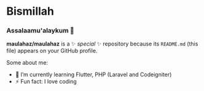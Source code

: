 # Bismillah
### Assalaamu'alaykum 👋

**maulahaz/maulahaz** is a ✨ _special_ ✨ repository because its `README.md` (this file) appears on your GitHub profile.

Some about me:
- 🌱 I’m currently learning Flutter, PHP (Laravel and Codeigniter) 
- ⚡ Fun fact: I love coding
